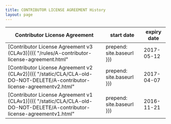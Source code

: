 ```yaml
---
title: CONTRIBUTOR LICENSE AGREEMENT History
layout: page
---
```


Contributor License Agreement | start date | expiry date
---|---|---
[Contributor License Agreement v3 (CLAv3)]({{ "/rules/A-contributor-license-agreement.html" | prepend: site.baseurl }}) | 2017-05-12 | current
[Contributor License Agreement v2 (CLAv2)]({{ "/static/CLA/CLA-old-DO-NOT-DELETE/A-contributor-license-agreementv2.html" | prepend: site.baseurl }}) | 2017-04-07 | 2017-05-11
[Contributor License Agreement v1 (CLAv1)]({{ "/static/CLA/CLA-old-DO-NOT-DELETE/A-contributor-license-agreementv1.html" | prepend: site.baseurl }}) | 2016-11-21 | 2017-04-06
